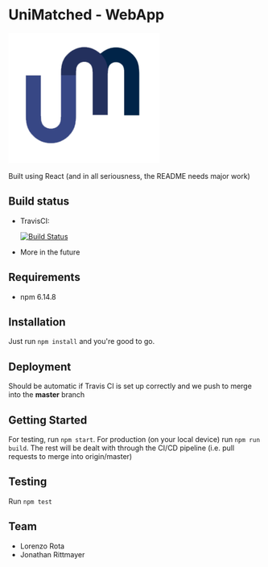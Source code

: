 # UniMatched - WebApp

![Logo](https://github.com/UniMatched/WebApp/blob/master/public/logo.png?raw=true)

Built using React (and in all seriousness, the README needs major work)

## Build status

- TravisCI:

    [![Build Status](https://travis-ci.org/UniMatched/WebApp.svg?branch=master)](https://travis-ci.org/UniMatched/WebApp)

- More in the future

## Requirements

- npm 6.14.8

## Installation

Just run `npm install` and you're good to go.

## Deployment

Should be automatic if Travis CI is set up correctly and we push to merge into the **master** branch

## Getting Started

For testing, run `npm start`. For production (on your local device) run `npm run build`. The rest will be dealt with through the CI/CD pipeline (i.e. pull requests to merge into origin/master)

## Testing

Run `npm test`

## Team

- Lorenzo Rota
- Jonathan Rittmayer

